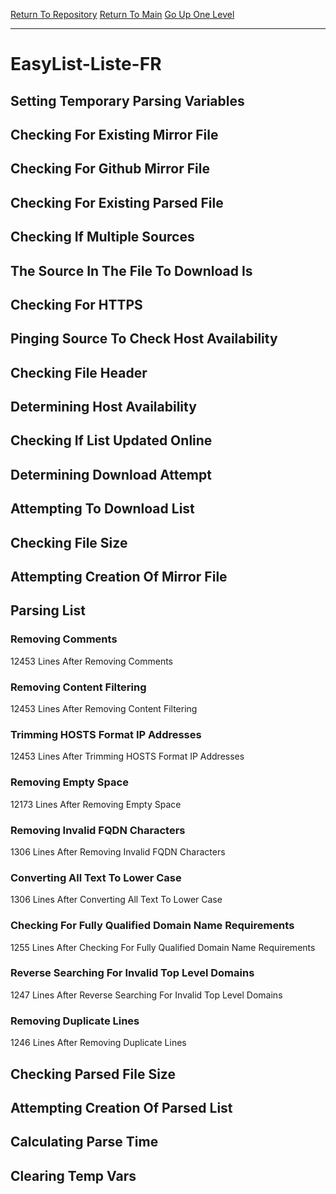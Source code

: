 [Return To Repository](https://github.com/deathbybandaid/piholeparser/)
[Return To Main](https://github.com/deathbybandaid/piholeparser/blob/master/RecentRunLogs/Mainlog.md)
[Go Up One Level](https://github.com/deathbybandaid/piholeparser/blob/master/RecentRunLogs/TopLevelScripts/30-Processing-Blacklists.md)
____________________________________
# EasyList-Liste-FR
## Setting Temporary Parsing Variables
## Checking For Existing Mirror File
## Checking For Github Mirror File
## Checking For Existing Parsed File
## Checking If Multiple Sources
## The Source In The File To Download Is
## Checking For HTTPS
## Pinging Source To Check Host Availability
## Checking File Header
## Determining Host Availability
## Checking If List Updated Online
## Determining Download Attempt
## Attempting To Download List
## Checking File Size
## Attempting Creation Of Mirror File
## Parsing List
### Removing Comments
12453 Lines After Removing Comments
### Removing Content Filtering
12453 Lines After Removing Content Filtering
### Trimming HOSTS Format IP Addresses
12453 Lines After Trimming HOSTS Format IP Addresses
### Removing Empty Space
12173 Lines After Removing Empty Space
### Removing Invalid FQDN Characters
1306 Lines After Removing Invalid FQDN Characters
### Converting All Text To Lower Case
1306 Lines After Converting All Text To Lower Case
### Checking For Fully Qualified Domain Name Requirements
1255 Lines After Checking For Fully Qualified Domain Name Requirements
### Reverse Searching For Invalid Top Level Domains
1247 Lines After Reverse Searching For Invalid Top Level Domains
### Removing Duplicate Lines
1246 Lines After Removing Duplicate Lines
## Checking Parsed File Size
## Attempting Creation Of Parsed List
## Calculating Parse Time
## Clearing Temp Vars
